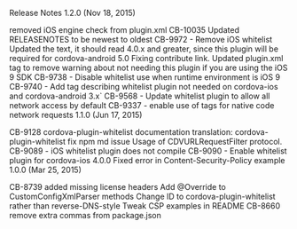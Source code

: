 Release Notes
1.2.0 (Nov 18, 2015)

removed iOS engine check from plugin.xml
CB-10035 Updated RELEASENOTES to be newest to oldest
CB-9972 - Remove iOS whitelist
Updated the text, it should read 4.0.x and greater, since this plugin will be required for cordova-android 5.0
Fixing contribute link.
Updated plugin.xml <info> tag to remove warning about not needing this plugin if you are using the iOS 9 SDK
CB-9738 - Disable whitelist use when runtime environment is iOS 9
CB-9740 - Add <info> tag describing whitelist plugin not needed on cordova-ios and cordova-android 3.x`
CB-9568 - Update whitelist plugin to allow all network access by default
CB-9337 - enable use of <access> tags for native code network requests
1.1.0 (Jun 17, 2015)

CB-9128 cordova-plugin-whitelist documentation translation: cordova-plugin-whitelist
fix npm md issue
Usage of CDVURLRequestFilter protocol.
CB-9089 - iOS whitelist plugin does not compile
CB-9090 - Enable whitelist plugin for cordova-ios 4.0.0
Fixed error in Content-Security-Policy example
1.0.0 (Mar 25, 2015)

CB-8739 added missing license headers
Add @Override to CustomConfigXmlParser methods
Change ID to cordova-plugin-whitelist rather than reverse-DNS-style
Tweak CSP examples in README
CB-8660 remove extra commas from package.json